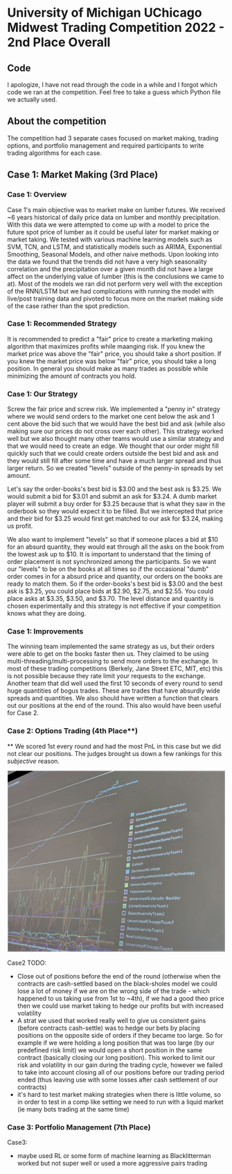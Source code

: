 # University of Michigan UChicago Midwest Trading Competition 2022 - 2nd Place Overall

## Code
I apologize, I have not read through the code in a while and I forgot which code we ran at the competition. Feel free to take a guess which Python file we actually used.

## About the competition

The competition had 3 separate cases focused on market making, trading options, and portfolio management and required participants to write trading algorithms for each case.

## Case 1: Market Making (3rd Place)

### Case 1: Overview
Case 1's main objective was to market make on lumber futures. We received ~6 years historical of daily price data on lumber and monthly precipitation. With this data we were attempted to come up with a model to price the future spot price of lumber as it could be useful later for market making or market taking. We tested with various machine learning models such as SVM, TCN, and LSTM, and statistically models such as ARIMA, Exponential Smoothing, Seasonal Models, and other naive methods. Upon looking into the data we found that the trends did not have a very high seasonality correlation and the precipitation over a given month did not have a large affect on the underlying value of lumber (this is the conclusions we came to at). Most of the models we ran did not perform very well with the exception of the RNN/LSTM but we had complications with running the model with live/post training data and pivoted to focus more on the market making side of the case rather than the spot prediction.

### Case 1: Recommended Strategy
It is recommended to predict a "fair" price to create a marketing making algorithm that maximizes profits while maanging risk. If you knew the market price was above the "fair" price, you should take a short position. If you knew the market price was below "fair" price, you should take a long position. In general you should make as many trades as possible while minimizing the amount of contracts you hold.

### Case 1: Our Strategy
Screw the fair price and screw risk. We implemented a "penny in" strategy where we would send orders to the market one cent below the ask and 1 cent above the bid such that we would have the best bid and ask (while also making sure our prices do not cross over each other). This strategy worked well but we also thought many other teams would use a similar strategy and that we would need to create an edge. We thought that our order might fill quickly such that we could create orders outside the best bid and ask and they would still fill after some time and have a much larger spread and thus larger return. So we created "levels" outside of the penny-in spreads by set amount.

Let's say the order-books's best bid is $3.00 and the best ask is $3.25. We would submit a bid for $3.01 and submit an ask for $3.24. A dumb market player will submit a buy order for $3.25 because that is what they saw in the orderbook so they would expect it to be filled. But we intercepted that price and their bid for $3.25 would first get matched to our ask for $3.24, making us profit. 

We also want to implement "levels" so that if someone places a bid at $10 for an absurd quantity, they would eat through all the asks on the book from the lowest ask up to $10. It is important to understand that the timing of order placement is not synchronized among the participants. So we want our "levels" to be on the books at all times so if the occasional "dumb" order comes in for a absurd price and quantity, our orders on the books are ready to match them. So if the order-books's best bid is $3.00 and the best ask is $3.25, you could place bids at $2.90, $2.75, and $2.55. You could place asks at $3.35, $3.50, and $3.70. The level distance and quantity is chosen experimentally and this strategy is not effective if your competition knows what they are doing.

### Case 1: Improvements
The winning team implemented the same strategy as us, but their orders were able to get on the books faster then us. They claimed to be using multi-threading/multi-processing to send more orders to the exchange. In most of these trading competitions (Berkely, Jane Street ETC, MIT, etc) this is not possible because they rate limit your requests to the exchange. Another team that did well used the first 10 seconds of every round to send huge quantities of bogus trades. These are trades that have absurdly wide spreads and quantities. We also should have written a function that clears out our positions at the end of the round. This also would have been useful for Case 2.

### Case 2: Options Trading (4th Place**)
** We scored 1st every round and had the most PnL in this case but we did not clear our positions. The judges brought us down a few rankings for this *subjective* reason.

![UMich Case 2 Round 1 PnL](https://github.com/gurish165/UChicago-Trading-Competition/blob/master/UTC_UMich_Case2.jpg?raw=true)

Case2 TODO:
- Close out of positions before the end of the round (otherwise when the contracts are cash-settled based on the black-sholes model we could lose a lot of money if we are on the wrong side of the trade - which happened to us taking use from 1st to ~4th), if we had a good theo price then we could use market taking to hedge our profits but with increased volatility
- A strat we used that worked really well to give us consistent gains (before contracts cash-settle) was to hedge our bets by placing positions on the opposite side of orders if they became too large. So for example if we were holding a long position that was too large (by our predefined risk limit) we would open a short position in the same contract (basically closing our long position). This worked to limit our risk and volatility in our gain during the trading cycle, however we failed to take into account closing all of our positions before our trading period ended (thus leaving use with some losses after cash settlement of our contracts)
- it's hard to test market making strategies when there is little volume, so in order to test in a comp like setting we need to run with a liquid market (ie many bots trading at the same time)


### Case 3: Portfolio Management (7th Place)

Case3:
- maybe used RL or some form of machine learning as Blacklitterman worked but not super well or used a more aggressive pairs trading

